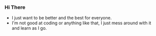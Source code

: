 ### Hi There
<!--
**khuza08/khuza08** is a ✨ _special_ ✨ repository because its `README.md` (this file) appears on your GitHub profile.

Here are some ideas to get you started:-->

- I just want to be better and the best for everyone.
- I'm not good at coding or anything like that, I just mess around with it and learn as I go.

